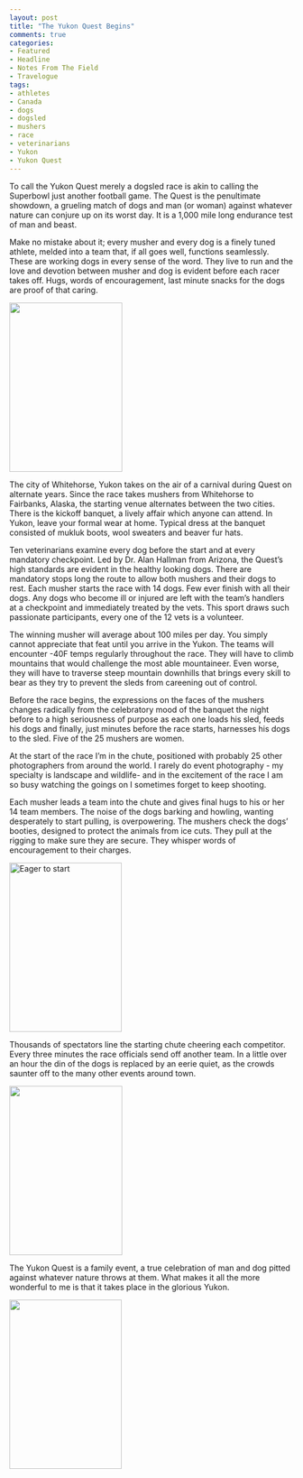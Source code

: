 ```yaml
---
layout: post
title: "The Yukon Quest Begins"
comments: true
categories:
- Featured
- Headline
- Notes From The Field
- Travelogue
tags:
- athletes
- Canada
- dogs
- dogsled
- mushers
- race
- veterinarians
- Yukon
- Yukon Quest
---
```

To call the Yukon Quest merely a dogsled race is akin to calling the Superbowl just another football game. The Quest is the penultimate showdown, a grueling match of dogs and man (or woman) against whatever nature can conjure up on its worst day. It is a 1,000 mile long endurance test of man and beast.

Make no mistake about it; every musher and every dog is a finely tuned athlete, melded into a team that, if all goes well, functions seamlessly. These are working dogs in every sense of the word. They live to run and the love and devotion between musher and dog is evident before each racer takes off. Hugs, words of encouragement, last minute snacks for the dogs are proof of that caring.

<a href="http://blog.lesterpickerphoto.com/wp-content/uploads/2011/02/Yukon-Quest2011-Mushing-Sky-High-Wilderness-Adventures-6.jpg"><img class="size-medium wp-image-934" title="Yukon Quest2011-Mushing-Sky High Wilderness Adventures 6" src="http://blog.lesterpickerphoto.com/wp-content/uploads/2011/02/Yukon-Quest2011-Mushing-Sky-High-Wilderness-Adventures-6-200x300.jpg" alt="" width="200" height="300"></a>

The city of Whitehorse, Yukon takes on the air of a carnival during Quest on alternate years. Since the race takes mushers from Whitehorse to Fairbanks, Alaska, the starting venue alternates between the two cities. There is the kickoff banquet, a lively affair which anyone can attend. In Yukon, leave your formal wear at home. Typical dress at the banquet consisted of mukluk boots, wool sweaters and beaver fur hats.

Ten veterinarians examine every dog before the start and at every mandatory checkpoint. Led by Dr. Alan Hallman from Arizona, the Quest’s high standards are evident in the healthy looking dogs. There are mandatory stops long the route to allow both mushers and their dogs to rest. Each musher starts the race with 14 dogs. Few ever finish with all their dogs. Any dogs who become ill or injured are left with the team’s handlers at a checkpoint and immediately treated by the vets. This sport draws such passionate participants, every one of the 12 vets is a volunteer.

The winning musher will average about 100 miles per day. You simply cannot appreciate that feat until you arrive in the Yukon. The teams will encounter -40F temps regularly throughout the race. They will have to climb mountains that would challenge the most able mountaineer. Even worse, they will have to traverse steep mountain downhills that brings every skill to bear as they try to prevent the sleds from careening out of control.

Before the race begins, the expressions on the faces of the mushers changes radically from the celebratory mood of the banquet the night before to a high seriousness of purpose as each one loads his sled, feeds his dogs and finally, just minutes before the race starts, harnesses his dogs to the sled. Five of the 25 mushers are women.

At the start of the race I’m in the chute, positioned with probably 25 other photographers from around the world. I rarely do event photography - my specialty is landscape and wildlife- and in the excitement of the race I am so busy watching the goings on I sometimes forget to keep shooting.

Each musher leads a team into the chute and gives final hugs to his or her 14 team members. The noise of the dogs barking and howling, wanting desperately to start pulling, is overpowering. The mushers check the dogs’ booties, designed to protect the animals from ice cuts. They pull at the rigging to make sure they are secure. They whisper words of encouragement to their charges.

<a href="http://blog.lesterpickerphoto.com/wp-content/uploads/2011/02/Yukon-Quest2011-Mushing-Sky-High-Wilderness-Adventures-5.jpg"><img class="aligncenter size-medium wp-image-935" title="Yukon Quest2011-Mushing-Sky High Wilderness Adventures 5" src="http://blog.lesterpickerphoto.com/wp-content/uploads/2011/02/Yukon-Quest2011-Mushing-Sky-High-Wilderness-Adventures-5-199x300.jpg" alt="Eager to start" width="199" height="300"></a>

Thousands of spectators line the starting chute cheering each competitor. Every three minutes the race officials send off another team. In a little over an hour the din of the dogs is replaced by an eerie quiet, as the crowds saunter off to the many other events around town.

<a href="http://blog.lesterpickerphoto.com/wp-content/uploads/2011/02/Yukon-Quest2011-Mushing-Sky-High-Wilderness-Adventures-2.jpg"><img class="size-medium wp-image-936" title="Yukon Quest2011-Mushing-Sky High Wilderness Adventures 2" src="http://blog.lesterpickerphoto.com/wp-content/uploads/2011/02/Yukon-Quest2011-Mushing-Sky-High-Wilderness-Adventures-2-200x300.jpg" alt="" width="200" height="300"></a>

The Yukon Quest is a family event, a true celebration of man and dog pitted against whatever nature throws at them. What makes it all the more wonderful to me is that it takes place in the glorious Yukon.

<a href="http://blog.lesterpickerphoto.com/wp-content/uploads/2011/02/Yukon-Quest2011-Mushing-Sky-High-Wilderness-Adventures-7.jpg"><img class="size-medium wp-image-937" title="Yukon Quest2011-Mushing-Sky High Wilderness Adventures 7" src="http://blog.lesterpickerphoto.com/wp-content/uploads/2011/02/Yukon-Quest2011-Mushing-Sky-High-Wilderness-Adventures-7-199x300.jpg" alt="" width="199" height="300"></a>